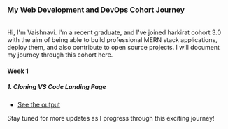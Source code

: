 ### My Web Development and DevOps Cohort Journey

<br>
Hi, I'm Vaishnavi. I'm a recent graduate, and I've joined harkirat cohort 3.0 with the aim of being able to build professional MERN stack applications, deploy them, and also contribute to open source projects. I will document my journey through this cohort here.

#### Week 1

##### 1. Cloning VS Code Landing Page

- [See the output](https://vscode-landing-clone.vercel.app/)

Stay tuned for more updates as I progress through this exciting journey!
